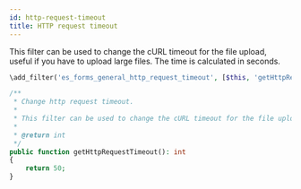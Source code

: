 ```yaml
---
id: http-request-timeout
title: HTTP request timeout
---
```


This filter can be used to change the cURL timeout for the file upload, useful if you have to upload large files. The time is calculated in seconds.

```php
\add_filter('es_forms_general_http_request_timeout', [$this, 'getHttpRequestTimeout']);

/**
 * Change http request timeout.
 *
 * This filter can be used to change the cURL timeout for the file upload, useful if you have to upload large files.
 *
 * @return int
 */
public function getHttpRequestTimeout(): int
{
	return 50;
}
```

